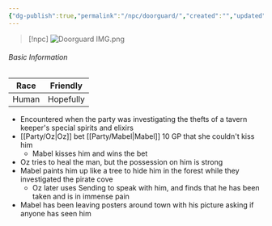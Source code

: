 ```yaml
---
{"dg-publish":true,"permalink":"/npc/doorguard/","created":"","updated":""}
---
```



> [!npc]
> ![Doorguard IMG.png](/img/user/z_Assets/Doorguard%20IMG.png)
> 

###### Basic Information

| **Race** | **Friendly** |
| --------- | ---------- |
| Human          |   Hopefully     |

- Encountered when the party was investigating the thefts of a tavern keeper's special spirits and elixirs 
- [[Party/Oz\|Oz]] bet [[Party/Mabel\|Mabel]] 10 GP that she couldn't kiss him
	- Mabel kisses him and wins the bet
- Oz tries to heal the man, but the possession on him is strong 
- Mabel paints him up like a tree to hide him in the forest while they investigated the pirate cove
	- Oz later uses Sending to speak with him, and finds that he has been taken and is in immense pain 
- Mabel has been leaving posters around town with his picture asking if anyone has seen him
